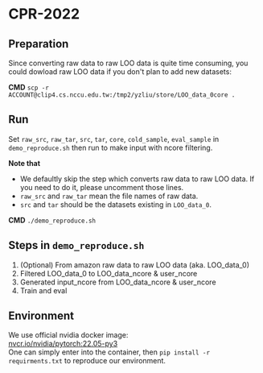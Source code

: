 # CPR-2022

## Preparation
Since converting raw data to raw LOO data is quite time consuming, you could dowload raw LOO data if you don't plan to add new datasets:  
  
**CMD** `scp -r ACCOUNT@clip4.cs.nccu.edu.tw:/tmp2/yzliu/store/LOO_data_0core .`

## Run
Set `raw_src`, `raw_tar`, `src`, `tar`, `core`, `cold_sample`, `eval_sample` in `demo_reproduce.sh` then run to make input with ncore filtering.  
  
**Note that**  
* We defaultly skip the step which converts raw data to raw LOO data. If you need to do it, please uncomment those lines.
* `raw_src` and `raw_tar` mean the file names of raw data.
* `src` and `tar` should be the datasets existing in `LOO_data_0`.
  
**CMD** `./demo_reproduce.sh`

## Steps in `demo_reproduce.sh`
1. (Optional) From amazon raw data to raw LOO data (aka. LOO_data_0)
2. Filtered LOO_data_0 to LOO_data_ncore & user_ncore
3. Generated input_ncore from LOO_data_ncore & user_ncore
4. Train and eval

 ## Environment
 We use official nvidia docker image:  
 [nvcr.io/nvidia/pytorch:22.05-py3](https://docs.nvidia.com/deeplearning/frameworks/pytorch-release-notes/rel_22-05.html#rel_22-05)  
 One can simply enter into the container, then `pip install -r requirments.txt` to reproduce our environment.
